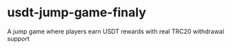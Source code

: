 # usdt-jump-game-finaly
A jump game where players earn USDT rewards with real TRC20 withdrawal support
